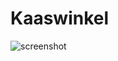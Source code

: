 # Kaaswinkel

![screenshot](https://user-images.githubusercontent.com/105418718/194652789-673c27ba-480b-438e-b1a7-5150bb044979.png)
